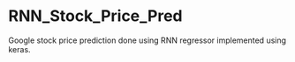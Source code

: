 # RNN_Stock_Price_Pred
Google stock price prediction done using RNN regressor implemented using keras.
